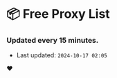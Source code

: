 # :package: Free Proxy List
### Updated every 15 minutes.

- Last updated: `2024-10-17 02:05`

:heart:
